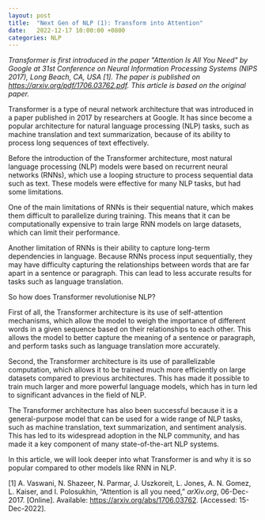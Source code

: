 ```yaml
---
layout: post
title:  "Next Gen of NLP (1): Transform into Attention"
date:   2022-12-17 10:00:00 +0800
categories: NLP
---
```



*Transformer is first introduced in the paper "Attention Is All You Need" by Google at 31st Conference on Neural Information Processing Systems (NIPS 2017), Long Beach, CA, USA [1]. The paper is published on https://arxiv.org/pdf/1706.03762.pdf. This article is based on the original paper.*



Transformer is a type of neural network architecture that was introduced in a paper published in 2017 by researchers at Google. It has since become a popular architecture for natural language processing (NLP) tasks, such as machine translation and text summarization, because of its ability to process long sequences of text effectively.

Before the introduction of the Transformer architecture, most natural language processing (NLP) models were based on recurrent neural networks (RNNs), which use a looping structure to process sequential data such as text. These models were effective for many NLP tasks, but had some limitations.

One of the main limitations of RNNs is their sequential nature, which makes them difficult to parallelize during training. This means that it can be computationally expensive to train large RNN models on large datasets, which can limit their performance.

Another limitation of RNNs is their ability to capture long-term dependencies in language. Because RNNs process input sequentially, they may have difficulty capturing the relationships between words that are far apart in a sentence or paragraph. This can lead to less accurate results for tasks such as language translation.

So how does Transformer revolutionise NLP? 

First of all, the Transformer architecture is its use of self-attention mechanisms, which allow the model to weigh the importance of different words in a given sequence based on their relationships to each other. This allows the model to better capture the meaning of a sentence or paragraph, and perform tasks such as language translation more accurately.

Second, the Transformer architecture is its use of parallelizable computation, which allows it to be trained much more efficiently on large datasets compared to previous architectures. This has made it possible to train much larger and more powerful language models, which has in turn led to significant advances in the field of NLP.

The Transformer architecture has also been successful because it is a general-purpose model that can be used for a wide range of NLP tasks, such as machine translation, text summarization, and sentiment analysis. This has led to its widespread adoption in the NLP community, and has made it a key component of many state-of-the-art NLP systems.

In this article, we will look deeper into what Transformer is and why it is so popular compared to other models like RNN in NLP.





[1] A. Vaswani, N. Shazeer, N. Parmar, J. Uszkoreit, L. Jones, A. N. Gomez, L. Kaiser, and I. Polosukhin, “Attention is all you need,” *arXiv.org*, 06-Dec-2017. [Online]. Available: https://arxiv.org/abs/1706.03762. [Accessed: 15-Dec-2022]. 